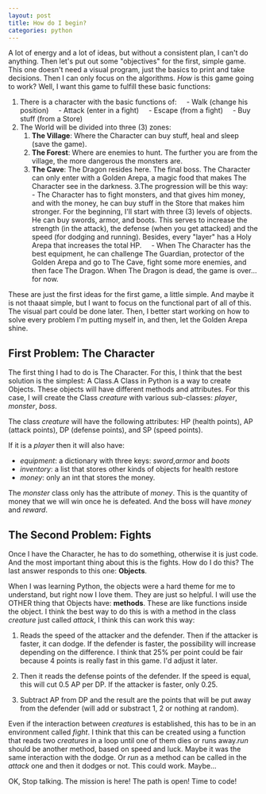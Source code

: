 ```yaml
---
layout: post
title: How do I begin?
categories: python
---
```


A lot of energy and a lot of ideas, but without a consistent plan, I can't do anything. Then let's put out some "objectives" for the first, simple game. This one doesn't need a visual program, just the basics to print and take decisions. Then I can only focus on the algorithms. *How* is this game going to work? Well, I want this game to fulfill these basic functions:

1. There is a character with the basic functions of:
     - Walk (change his position)
     - Attack (enter in a fight)
     - Escape (from a fight)
     - Buy stuff (from a Store)
2. The World will be divided into three (3) zones:
      1. **The Village**: Where the Character can buy stuff, heal and sleep (save the game).
      2. **The Forest**: Where are enemies to hunt. The further you are from the village, the more dangerous the monsters are.
      3. **The Cave**: The Dragon resides here. The final boss. The Character can only enter with a Golden Arepa, a magic food that makes The Character see in the darkness.
3.The progression will be this way:
    - The Character has to fight monsters, and that gives him money, and with the money, he can buy stuff in the Store that makes him stronger. For the beginning, I'll start with three (3) levels of objects. He can buy swords, armor, and boots. This serves to increase the strength (in the attack), the defense (when you get attacked) and the speed (for dodging and running). Besides, every "layer" has a Holy Arepa that increases the total HP.
    - When The Character has the best equipment, he can challenge The Guardian, protector of the Golden Arepa and go to The Cave, fight some more enemies, and then face The Dragon. When The Dragon is dead, the game is over... for now.

These are just the first ideas for the first game, a little simple. And maybe it is not thaaat simple, but I want to focus on the functional part of all of this. The visual part could be done later. Then, I better start working on how to solve every problem I'm putting myself in, and then, let the Golden Arepa shine.

## First Problem: The Character

The first thing I had to do is The Character. For this, I think that the best solution is the simplest: A Class.A Class in Python is a way to create Objects. These objects will have different methods and attributes. For this case, I will create the Class *creature* with various sub-classes: *player*, *monster*, *boss*.

The class *creature* will have the following attributes: HP (health points), AP (attack points), DP (defense points), and SP (speed points).

If it is a *player* then it will also have:

- *equipment*: a dictionary with three keys: *sword*,*armor* and *boots*
- *inventory*: a list that stores other kinds of objects for health restore
- *money*: only an int that stores the money.

The *monster* class only has the attribute of *money*. This is the quantity of money that we will win once he is defeated. And the boss will have *money* and *reward*.

## The Second Problem: Fights

Once I have the Character, he has to do something, otherwise it is just code. And the most important thing about this is the fights. How do I do this? The last answer responds to this one: **Objects**.

When I was learning Python, the objects were a hard theme for me to understand, but right now I love them. They are just so helpful. I will use the OTHER thing that Objects have: **methods**. These are like functions inside the object. I think the best way to do this is with a method in the class *creature* just called *attack*, I think this can work this way:

1. Reads the speed of the attacker and the defender. Then if the attacker is faster, it can dodge. If the defender is faster, the possibility will increase depending on the difference. I think that 25% per point could be fair because 4 points is really fast in this game. I'd adjust it later.

2. Then it reads the defense points of the defender. If the speed is equal, this will cut 0.5 AP per DP. If the attacker is faster, only 0.25.

3. Subtract AP from DP and the result are the points that will be put away from the defender (will add or substract 1, 2 or nothing at random).

Even if the interaction between *creatures* is established, this has to be in an environment called *fight*. I think that this can be created using a function that reads two *creatures* in a loop until one of them dies or runs away.*run* should be another method, based on speed and luck. Maybe it was the same interaction with the dodge. Or *run* as a method can be called in the *attack* one and then it dodges or not. This could work. Maybe...

OK, Stop talking. The mission is here! The path is open! Time to code!
